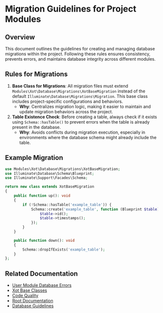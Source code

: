 # Migration Guidelines for Project Modules

## Overview
This document outlines the guidelines for creating and managing database migrations within the project. Following these rules ensures consistency, prevents errors, and maintains database integrity across different modules.

## Rules for Migrations
1. **Base Class for Migrations**: All migration files must extend `Modules\Xot\Database\Migrations\XotBaseMigration` instead of the default `Illuminate\Database\Migrations\Migration`. This base class includes project-specific configurations and behaviors.
   - **Why**: Centralizes migration logic, making it easier to maintain and update migration behaviors across the project.
2. **Table Existence Check**: Before creating a table, always check if it exists using `Schema::hasTable()` to prevent errors when the table is already present in the database.
   - **Why**: Avoids conflicts during migration execution, especially in environments where the database schema might already include the table.

## Example Migration
```php
use Modules\Xot\Database\Migrations\XotBaseMigration;
use Illuminate\Database\Schema\Blueprint;
use Illuminate\Support\Facades\Schema;

return new class extends XotBaseMigration
{
    public function up(): void
    {
        if (!Schema::hasTable('example_table')) {
            Schema::create('example_table', function (Blueprint $table) {
                $table->id();
                $table->timestamps();
            });
        }
    }

    public function down(): void
    {
        Schema::dropIfExists('example_table');
    }
};
```

## Related Documentation
- [User Module Database Errors](../../User/project_docs/DATABASE_ERRORS.md)
- [Xot Base Classes](../XOT_BASE_CLASSES.md)
- [Code Quality](../CODE_QUALITY.md)
- [Root Documentation](../../../../project_docs/collegamenti-documentazione.md)
- [Database Guidelines](../DATABASE_GUIDELINES.md)
